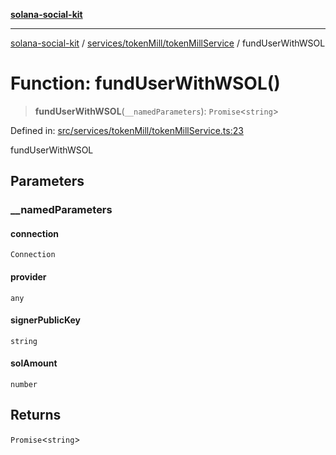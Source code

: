 [**solana-social-kit**](../../../../README.md)

***

[solana-social-kit](../../../../README.md) / [services/tokenMill/tokenMillService](../README.md) / fundUserWithWSOL

# Function: fundUserWithWSOL()

> **fundUserWithWSOL**(`__namedParameters`): `Promise`\<`string`\>

Defined in: [src/services/tokenMill/tokenMillService.ts:23](https://github.com/SendArcade/solana-social-starter/blob/03568260ca96ed63f77049843c721de1cb011893/src/services/tokenMill/tokenMillService.ts#L23)

fundUserWithWSOL

## Parameters

### \_\_namedParameters

#### connection

`Connection`

#### provider

`any`

#### signerPublicKey

`string`

#### solAmount

`number`

## Returns

`Promise`\<`string`\>

